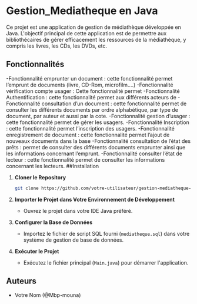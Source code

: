 # Gestion_Mediatheque en Java
 Ce projet est une application de gestion de médiathèque développée en Java. L'objectif principal de cette application est de permettre aux bibliothécaires de gérer efficacement les ressources de la médiathèque, y compris les livres, les CDs, les DVDs, etc.
 ## Fonctionnalités

-Fonctionnalité emprunter un document : cette fonctionnalité permet l’emprunt de documents (livre, CD-Rom, microfilm….)
-Fonctionnalité vérification compte usager : Cette fonctionnalité permet 
-Fonctionnalité Authentification : cette fonctionnalité permet aux différents acteurs de 
-Fonctionnalité consultation d’un document : cette fonctionnalité permet de consulter les différents documents par ordre alphabétique, par type de document, par auteur et aussi par la cote.
-Fonctionnalité gestion d’usager : cette fonctionnalité permet de gérer les usagers.
-Fonctionnalité Inscription : cette fonctionnalité permet l’inscription des usagers.
-Fonctionnalité enregistrement de document : cette fonctionnalité permet l’ajout de nouveaux documents dans la base
-Fonctionnalité consultation de l’état des prêts : permet de consulter des différents documents emprunter ainsi que les informations concernant l’emprunt.
-Fonctionnalité consulter l’état de lecteur : cette fonctionnalité permet de consulter les informations concernant les lecteurs.
##Installation
1. **Cloner le Repository**

    ```bash
    git clone https://github.com/votre-utilisateur/gestion-mediatheque-java.git
    ```
2. **Importer le Projet dans Votre Environnement de Développement**
    - Ouvrez le projet dans votre IDE Java préféré.

3. **Configurer la Base de Données**
    - Importez le fichier de script SQL fourni (`mediatheque.sql`) dans votre système de gestion de base de données.

4. **Exécuter le Projet**
    - Exécutez le fichier principal (`Main.java`) pour démarrer l'application.
 ## Auteurs

- Votre Nom (@Mbp-mouna)
